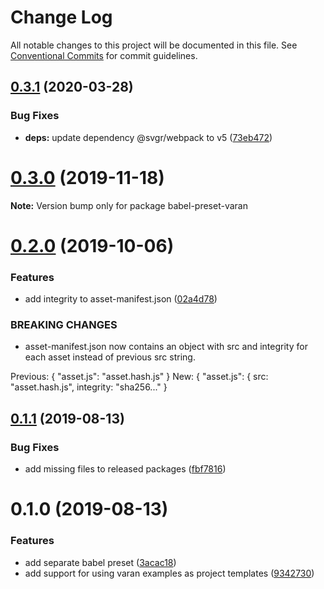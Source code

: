 # Change Log

All notable changes to this project will be documented in this file.
See [Conventional Commits](https://conventionalcommits.org) for commit guidelines.

## [0.3.1](https://github.com/ersims/varan/compare/babel-preset-varan@0.3.0...babel-preset-varan@0.3.1) (2020-03-28)

### Bug Fixes

- **deps:** update dependency @svgr/webpack to v5 ([73eb472](https://github.com/ersims/varan/commit/73eb472ba1313307a752278960e4076c49fe3e1c))

# [0.3.0](https://github.com/ersims/varan/compare/babel-preset-varan@0.2.0...babel-preset-varan@0.3.0) (2019-11-18)

**Note:** Version bump only for package babel-preset-varan

# [0.2.0](https://github.com/ersims/varan/compare/babel-preset-varan@0.1.1...babel-preset-varan@0.2.0) (2019-10-06)

### Features

- add integrity to asset-manifest.json ([02a4d78](https://github.com/ersims/varan/commit/02a4d78))

### BREAKING CHANGES

- asset-manifest.json now contains an object with src and
  integrity for each asset instead of previous src string.

Previous: { "asset.js": "asset.hash.js" }
New: { "asset.js": { src: "asset.hash.js", integrity: "sha256..." }

## [0.1.1](https://github.com/ersims/varan/compare/babel-preset-varan@0.1.0...babel-preset-varan@0.1.1) (2019-08-13)

### Bug Fixes

- add missing files to released packages ([fbf7816](https://github.com/ersims/varan/commit/fbf7816))

# 0.1.0 (2019-08-13)

### Features

- add separate babel preset ([3acac18](https://github.com/ersims/varan/commit/3acac18))
- add support for using varan examples as project templates ([9342730](https://github.com/ersims/varan/commit/9342730))
